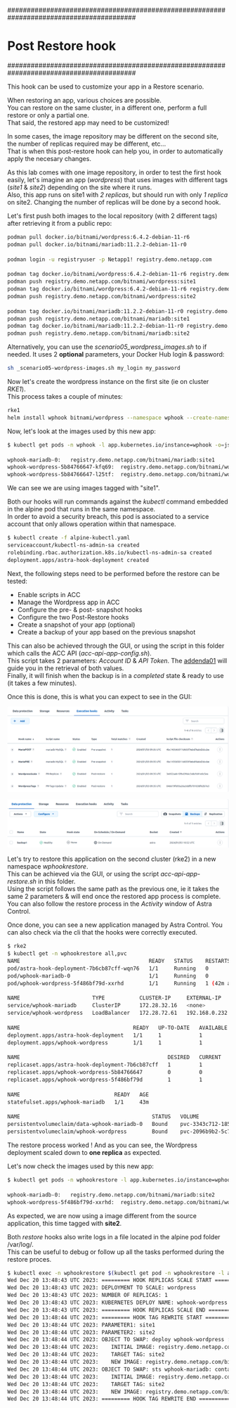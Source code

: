 #########################################################################################
# Post Restore hook
#########################################################################################

This hook can be used to customize your app in a Restore scenario.  

When restoring an app, various choices are possible.  
You can restore on the same cluster, in a different one, perform a full restore or only a partial one.  
That said, the restored app may need to be customized!  

In some cases, the image repository may be different on the second site, the number of replicas required may be different, etc...  
That is when this post-restore hook can help you, in order to automatically apply the necesary changes.

As this lab comes with one image repository, in order to test the first hook easily, let's imagine an app (_wordpress_) that uses images with different tags (_site1_ & _site2_) depending on the site where it runs.  
Also, this app runs on site1 with _2 replicas_, but should run with only _1 replica_ on site2. Changing the number of replicas will be done by a second hook.   

Let's first push both images to the local repository (with 2 different tags) after retrieving it from a public repo:
```bash
podman pull docker.io/bitnami/wordpress:6.4.2-debian-11-r6
podman pull docker.io/bitnami/mariadb:11.2.2-debian-11-r0

podman login -u registryuser -p Netapp1! registry.demo.netapp.com

podman tag docker.io/bitnami/wordpress:6.4.2-debian-11-r6 registry.demo.netapp.com/bitnami/wordpress:site1
podman push registry.demo.netapp.com/bitnami/wordpress:site1
podman tag docker.io/bitnami/wordpress:6.4.2-debian-11-r6 registry.demo.netapp.com/bitnami/wordpress:site2
podman push registry.demo.netapp.com/bitnami/wordpress:site2

podman tag docker.io/bitnami/mariadb:11.2.2-debian-11-r0 registry.demo.netapp.com/bitnami/mariadb:site1
podman push registry.demo.netapp.com/bitnami/mariadb:site1
podman tag docker.io/bitnami/mariadb:11.2.2-debian-11-r0 registry.demo.netapp.com/bitnami/mariadb:site2
podman push registry.demo.netapp.com/bitnami/mariadb:site2
```
Alternatively, you can use the _scenario05_wordpress_images.sh_ to if needed. It uses 2 **optional** parameters, your Docker Hub login & password:
```bash
sh _scenario05-wordpress-images.sh my_login my_password
```

Now let's create the wordpress instance on the first site (ie on cluster _RKE1_).  
This process takes a couple of minutes:  
```bash
rke1
helm install wphook bitnami/wordpress --namespace wphook --create-namespace -f helm-wordpress-values.yaml
```

Now, let's look at the images used by this new app:
```bash
$ kubectl get pods -n wphook -l app.kubernetes.io/instance=wphook -o=jsonpath='{range .items[*]}{"\n"}{.metadata.name}{":\t"}{.spec.containers[0].image}{end}'; echo

wphook-mariadb-0:	registry.demo.netapp.com/bitnami/mariadb:site1
wphook-wordpress-5b84766647-kfq69:	registry.demo.netapp.com/bitnami/wordpress:site1
wphook-wordpress-5b84766647-l25tf:	registry.demo.netapp.com/bitnami/wordpress:site1
```
We can see we are using images tagged with "site1".  

Both our hooks will run commands against the _kubectl_ command embedded in the alpine pod that runs in the same namespace.  
In order to avoid a security breach, this pod is associated to a service account that only allows operation within that namespace.  
```bash
$ kubectl create -f alpine-kubectl.yaml
serviceaccount/kubectl-ns-admin-sa created
rolebinding.rbac.authorization.k8s.io/kubectl-ns-admin-sa created
deployment.apps/astra-hook-deployment created
```

Next, the following steps need to be performed before the restore can be tested:  
- Enable scripts in ACC
- Manage the Wordpress app in ACC
- Configure the pre- & post- snapshot hooks
- Configure the two Post-Restore hooks
- Create a snapshot of your app (optional)
- Create a backup of your app based on the previous snapshot

This can also be achieved through the GUI, or using the script in this folder which calls the ACC API (_acc-api-app-config.sh_).  
This script takes 2 parameters: _Account ID_ & _API Token_. The [addenda01](../../../Addendum/Addenda01/) will guide you in the retrieval of both values.  
Finally, it will finish when the backup is in a _completed_ state & ready to use (it takes a few minutes).  

Once this is done, this is what you can expect to see in the GUI:
<p align="center"><img src="../Images/SC05-1-hooks-list.png"></p>
<p align="center"><img src="../Images/SC05-1-backup-list.png"></p>

Let's try to restore this application on the second cluster (rke2) in a new namespace _wphookrestore_.  
This can be achieved via the GUI, or using the script _acc-api-app-restore.sh_ in this folder.  
Using the script follows the same path as the previous one, ie it takes the same 2 parameters & will end once the restored app process is complete.  
You can also follow the restore process in the _Activity_ window of Astra Control.

Once done, you can see a new application managed by Astra Control.
You can also check via the cli that the hooks were correctly executed.  
```bash
$ rke2
$ kubectl get -n wphookrestore all,pvc
NAME                                         READY   STATUS    RESTARTS      AGE
pod/astra-hook-deployment-7b6cb87cff-wqn76   1/1     Running   0             43m
pod/wphook-mariadb-0                         1/1     Running   0             43m
pod/wphook-wordpress-5f486bf79d-xxrhd        1/1     Running   1 (42m ago)   43m

NAME                       TYPE           CLUSTER-IP     EXTERNAL-IP     PORT(S)                      AGE
service/wphook-mariadb     ClusterIP      172.28.32.16   <none>          3306/TCP                     43m
service/wphook-wordpress   LoadBalancer   172.28.72.61   192.168.0.232   80:30009/TCP,443:31750/TCP   43m

NAME                                    READY   UP-TO-DATE   AVAILABLE   AGE
deployment.apps/astra-hook-deployment   1/1     1            1           43m
deployment.apps/wphook-wordpress        1/1     1            1           43m

NAME                                               DESIRED   CURRENT   READY   AGE
replicaset.apps/astra-hook-deployment-7b6cb87cff   1         1         1       43m
replicaset.apps/wphook-wordpress-5b84766647        0         0         0       43m
replicaset.apps/wphook-wordpress-5f486bf79d        1         1         1       43m

NAME                              READY   AGE
statefulset.apps/wphook-mariadb   1/1     43m

NAME                                          STATUS   VOLUME                                     CAPACITY   ACCESS MODES   STORAGECLASS   AGE
persistentvolumeclaim/data-wphook-mariadb-0   Bound    pvc-3343c712-1852-435e-8b01-1683c86c8e8a   8Gi        RWX            sc-nas-svm2    45m
persistentvolumeclaim/wphook-wordpress        Bound    pvc-2096b9b2-5c74-4192-b7bc-40c3c615226e   10Gi       RWX            sc-nas-svm2    45m
```

The restore process worked !
And as you can see, the Wordpress deployment scaled down to **one replica** as expected.

Let's now check the images used by this new app:
```bash
$ kubectl get pods -n wphookrestore -l app.kubernetes.io/instance=wphook -o=jsonpath='{range .items[*]}{"\n"}{.metadata.name}{":\t"}{.spec.containers[0].image}{end}'; echo

wphook-mariadb-0:	registry.demo.netapp.com/bitnami/mariadb:site2
wphook-wordpress-5f486bf79d-xxrhd:	registry.demo.netapp.com/bitnami/wordpress:site2
```
As expected, we are now using a image different from the source application, this time tagged with **site2**.

Both _restore_ hooks also write logs in a file located in the alpine pod folder /var/log/.  
This can be useful to debug or follow up all the tasks performed during the restore proces.  
```bash
$ kubectl exec -n wphookrestore $(kubectl get pod -n wphookrestore -l app.kubernetes.io/name=scenario05 -o name) -- more /var/log/acc-logs-hooks.log
Wed Dec 20 13:48:43 UTC 2023: ========= HOOK REPLICAS SCALE START ===========
Wed Dec 20 13:48:43 UTC 2023: DEPLOYMENT TO SCALE: wordpress
Wed Dec 20 13:48:43 UTC 2023: NUMBER OF REPLICAS: 1
Wed Dec 20 13:48:43 UTC 2023: KUBERNETES DEPLOY NAME: wphook-wordpress
Wed Dec 20 13:48:43 UTC 2023: ========= HOOK REPLICAS SCALE END ===========
Wed Dec 20 13:48:44 UTC 2023: ========= HOOK TAG REWRITE START ===========
Wed Dec 20 13:48:44 UTC 2023: PARAMETER1: site1
Wed Dec 20 13:48:44 UTC 2023: PARAMETER2: site2
Wed Dec 20 13:48:44 UTC 2023: OBJECT TO SWAP: deploy wphook-wordpress : container 'wordpress'
Wed Dec 20 13:48:44 UTC 2023:    INITIAL IMAGE: registry.demo.netapp.com/bitnami/wordpress:site1
Wed Dec 20 13:48:44 UTC 2023:    TARGET TAG: site2
Wed Dec 20 13:48:44 UTC 2023:    NEW IMAGE: registry.demo.netapp.com/bitnami/wordpress:site2
Wed Dec 20 13:48:44 UTC 2023: OBJECT TO SWAP: sts wphook-mariadb: container 'mariadb'
Wed Dec 20 13:48:44 UTC 2023:    INITIAL IMAGE: registry.demo.netapp.com/bitnami/mariadb:site1
Wed Dec 20 13:48:44 UTC 2023:    TARGET TAG: site2
Wed Dec 20 13:48:44 UTC 2023:    NEW IMAGE: registry.demo.netapp.com/bitnami/mariadb:site2
Wed Dec 20 13:48:44 UTC 2023: ========= HOOK TAG REWRITE END ===========
```